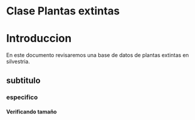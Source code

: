Clase Plantas extintas
================

# Introduccion

En este documento revisaremos una base de datos de plantas extintas en
silvestria.

## subtitulo

### especifico

#### Verificando tamaño
